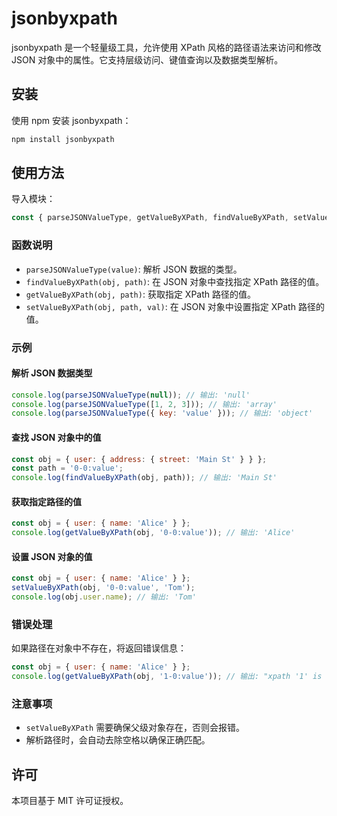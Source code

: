 # jsonbyxpath

jsonbyxpath 是一个轻量级工具，允许使用 XPath 风格的路径语法来访问和修改 JSON 对象中的属性。它支持层级访问、键值查询以及数据类型解析。

## 安装

使用 npm 安装 jsonbyxpath：

```bash
npm install jsonbyxpath
```

## 使用方法

导入模块：

```javascript
const { parseJSONValueType, getValueByXPath, findValueByXPath, setValueByXPath } = require('jsonbyxpath');
```

### 函数说明

- `parseJSONValueType(value)`: 解析 JSON 数据的类型。
- `findValueByXPath(obj, path)`: 在 JSON 对象中查找指定 XPath 路径的值。
- `getValueByXPath(obj, path)`: 获取指定 XPath 路径的值。
- `setValueByXPath(obj, path, val)`: 在 JSON 对象中设置指定 XPath 路径的值。

### 示例

#### 解析 JSON 数据类型

```javascript
console.log(parseJSONValueType(null)); // 输出: 'null'
console.log(parseJSONValueType([1, 2, 3])); // 输出: 'array'
console.log(parseJSONValueType({ key: 'value' })); // 输出: 'object'
```

#### 查找 JSON 对象中的值

```javascript
const obj = { user: { address: { street: 'Main St' } } };
const path = '0-0:value';
console.log(findValueByXPath(obj, path)); // 输出: 'Main St'
```

#### 获取指定路径的值

```javascript
const obj = { user: { name: 'Alice' } };
console.log(getValueByXPath(obj, '0-0:value')); // 输出: 'Alice'
```

#### 设置 JSON 对象的值

```javascript
const obj = { user: { name: 'Alice' } };
setValueByXPath(obj, '0-0:value', 'Tom');
console.log(obj.user.name); // 输出: 'Tom'
```

### 错误处理

如果路径在对象中不存在，将返回错误信息：

```javascript
const obj = { user: { name: 'Alice' } };
console.log(getValueByXPath(obj, '1-0:value')); // 输出: "xpath '1' is not exist."
```

### 注意事项

- `setValueByXPath` 需要确保父级对象存在，否则会报错。
- 解析路径时，会自动去除空格以确保正确匹配。

## 许可

本项目基于 MIT 许可证授权。


